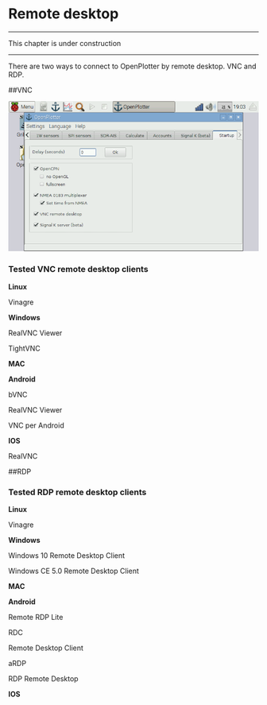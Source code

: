 # Remote desktop

---

This chapter is under construction

---
There are two ways to connect to OpenPlotter by remote desktop. VNC and RDP.

##VNC

![](startup.png)

### Tested VNC remote desktop clients

**Linux**

Vinagre

**Windows**

RealVNC Viewer

TightVNC

**MAC**

**Android**

bVNC

RealVNC Viewer

VNC per Android

**IOS**

RealVNC

##RDP

### Tested RDP remote desktop clients

**Linux**

Vinagre

**Windows**

Windows 10 Remote Desktop Client

Windows CE 5.0 Remote Desktop Client

**MAC**

**Android**

Remote RDP Lite

RDC

Remote Desktop Client

aRDP

RDP Remote Desktop

**IOS**


